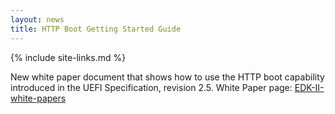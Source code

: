 ```yaml
---
layout: news
title: HTTP Boot Getting Started Guide 
---
```

{% include site-links.md %}

New white paper document that shows how to use the HTTP boot capability introduced in the UEFI Specification, revision 2.5.
White Paper page:  <a href="https://github.com/tianocore/tianocore.github.io/wiki/EDK-II-white-papers" title="EDK-II-white-papers">  EDK-II-white-papers </a>
